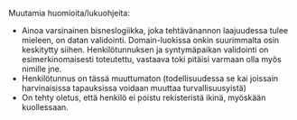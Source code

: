 Muutamia huomioita/lukuohjeita:

- Ainoa varsinainen bisneslogiikka, joka tehtävänannon laajuudessa tulee mieleen, on datan validointi. Domain-luokissa onkin suurimmalta osin keskitytty siihen. Henkilötunnuksen ja syntymäpaikan validointi on esimerkinomaisesti toteutettu, vastaava toki pitäisi varmaan olla myös nimille jne.
- Henkilötunnus on tässä muuttumaton (todellisuudessa se kai joissain harvinaisissa tapauksissa voidaan muuttaa turvallisuusyistä)
- On tehty oletus, että henkilö ei poistu rekisteristä ikinä, myöskään kuollessaan.